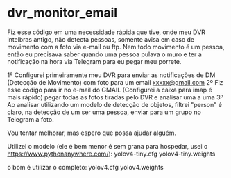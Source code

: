 # dvr_monitor_email

Fiz esse código em uma necessidade rápida que tive, onde meu DVR intelbras antigo, não detecta pessoas, somente avisa em caso de movimento com a foto via e-mail ou ftp. Nem todo movimento é um pessoa, então eu precisava saber quando uma pessoa pulava o muro e ter a notificação na hora via Telegram para eu pegar meu porrete.

1º Configurei primeiramente meu DVR para enviar as notificações de DM (Detecção de Movimento) com foto para um email xxxxx@gmail.com
2º Fiz esse código para ir no e-mail do GMAIL (Configurei a caixa para imap é mais rápido) pegar todas as fotos tiradas pelo DVR e analisar uma a uma
3º Ao analisar utilizando um modelo de detecção de objetos, filtrei "person" é claro, na detecção de um ser uma pessoa, enviar para um grupo no Telegram a foto.


Vou tentar melhorar, mas espero que possa ajudar alguém.

Utilizei o modelo (ele é bem menor é sem grana para hospedar, usei o https://www.pythonanywhere.com/):
yolov4-tiny.cfg
yolov4-tiny.weights

o bom é utilizar o completo:
yolov4.cfg
yolov4.weights




